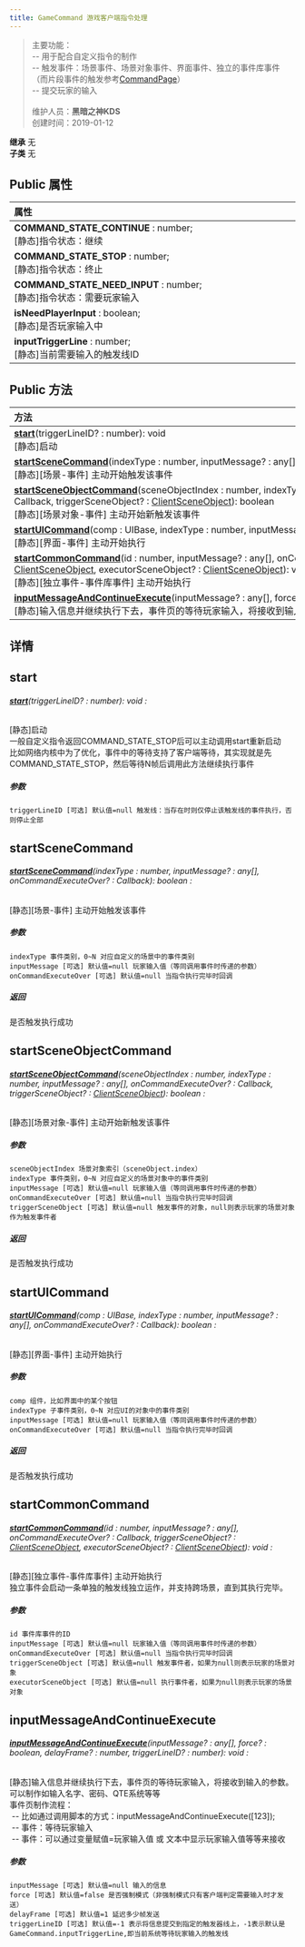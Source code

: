 ```yaml
---
title: GameCommand 游戏客户端指令处理
---
```

>主要功能：<br>-- 用于配合自定义指令的制作<br>-- 触发事件：场景事件、场景对象事件、界面事件、独立的事件库事件（而片段事件的触发参考[CommandPage](/zh_hans/library/2d/common/commandpage)）<br>-- 提交玩家的输入<br><br>
>维护人员：**黑暗之神KDS**  
>创建时间：2019-01-12

**继承**  无<br>
**子类**  无<br>
## **Public 属性**
| <div style="width:1000px;text-align:left">属性</div>                   |
| ---------------------------------------------------------------------- |
| **COMMAND_STATE_CONTINUE** : number;<br>[静态]指令状态：继续           |
| **COMMAND_STATE_STOP** : number;<br>[静态]指令状态：终止               |
| **COMMAND_STATE_NEED_INPUT** : number;<br>[静态]指令状态：需要玩家输入 |
| **isNeedPlayerInput** : boolean;<br>[静态]是否玩家输入中               |
| **inputTriggerLine** : number;<br>[静态]当前需要输入的触发线ID         |

## Public 方法
| <div style="width:1000px;text-align:left" >方法</div>                                                                                                                                                                                                                                                                                                        |
| ------------------------------------------------------------------------------------------------------------------------------------------------------------------------------------------------------------------------------------------------------------------------------------------------------------------------------------------------------------ |
| **[start](#start)**(triggerLineID? : number): void<br>[静态]启动                                                                                                                                                                                                                                                                                             |
| **[startSceneCommand](#startscenecommand)**(indexType : number,  inputMessage? : any[],  onCommandExecuteOver? : Callback): boolean<br>[静态][场景-事件] 主动开始触发该事件                                                                                                                                                                                  |
| **[startSceneObjectCommand](#startsceneobjectcommand)**(sceneObjectIndex : number,  indexType : number,  inputMessage? : any[],  onCommandExecuteOver? : Callback,  triggerSceneObject? : [ClientSceneObject](/zh_hans/library/2d/client/clientsceneobject)): boolean<br>[静态][场景对象-事件] 主动开始新触发该事件                                          |
| **[startUICommand](#startuicommand)**(comp : UIBase,  indexType : number,  inputMessage? : any[],  onCommandExecuteOver? : Callback): boolean<br>[静态][界面-事件] 主动开始执行                                                                                                                                                                              |
| **[startCommonCommand](#startcommoncommand)**(id : number,  inputMessage? : any[],  onCommandExecuteOver? : Callback,  triggerSceneObject? : [ClientSceneObject](/zh_hans/library/2d/client/clientsceneobject),  executorSceneObject? : [ClientSceneObject](/zh_hans/library/2d/client/clientsceneobject)): void<br>[静态][独立事件-事件库事件] 主动开始执行 |
| **[inputMessageAndContinueExecute](#inputmessageandcontinueexecute)**(inputMessage? : any[],  force? : boolean,  delayFrame? : number,  triggerLineID? : number): void<br>[静态]输入信息并继续执行下去，事件页的等待玩家输入，将接收到输入的参数。                                                                                                           |

## 详情



## start
###### **[start](#start)**(triggerLineID? : number): void :
[静态]启动<br>
一般自定义指令返回COMMAND_STATE_STOP后可以主动调用start重新启动<br>
比如网络内核中为了优化，事件中的等待支持了客户端等待，其实现就是先COMMAND_STATE_STOP，然后等待N帧后调用此方法继续执行事件
##### 参数
	triggerLineID [可选] 默认值=null 触发线：当存在时则仅停止该触发线的事件执行，否则停止全部



## startSceneCommand
###### **[startSceneCommand](#startscenecommand)**(indexType : number,  inputMessage? : any[],  onCommandExecuteOver? : Callback): boolean :
[静态][场景-事件] 主动开始触发该事件
##### 参数
	indexType 事件类别，0~N 对应自定义的场景中的事件类别
	inputMessage [可选] 默认值=null 玩家输入值（等同调用事件时传递的参数）
	onCommandExecuteOver [可选] 默认值=null 当指令执行完毕时回调

##### 返回
是否触发执行成功

## startSceneObjectCommand
###### **[startSceneObjectCommand](#startsceneobjectcommand)**(sceneObjectIndex : number,  indexType : number,  inputMessage? : any[],  onCommandExecuteOver? : Callback,  triggerSceneObject? : [ClientSceneObject](/zh_hans/library/2d/client/clientsceneobject)): boolean :
[静态][场景对象-事件] 主动开始新触发该事件
##### 参数
	sceneObjectIndex 场景对象索引（sceneObject.index）
	indexType 事件类别，0~N 对应自定义的场景对象中的事件类别
	inputMessage [可选] 默认值=null 玩家输入值（等同调用事件时传递的参数）
	onCommandExecuteOver [可选] 默认值=null 当指令执行完毕时回调
	triggerSceneObject [可选] 默认值=null 触发事件的对象，null则表示玩家的场景对象作为触发事件者

##### 返回
是否触发执行成功

## startUICommand
###### **[startUICommand](#startuicommand)**(comp : UIBase,  indexType : number,  inputMessage? : any[],  onCommandExecuteOver? : Callback): boolean :
[静态][界面-事件] 主动开始执行
##### 参数
	comp 组件，比如界面中的某个按钮
	indexType 子事件类别，0~N 对应UI的对象中的事件类别
	inputMessage [可选] 默认值=null 玩家输入值（等同调用事件时传递的参数）
	onCommandExecuteOver [可选] 默认值=null 当指令执行完毕时回调

##### 返回
是否触发执行成功

## startCommonCommand
###### **[startCommonCommand](#startcommoncommand)**(id : number,  inputMessage? : any[],  onCommandExecuteOver? : Callback,  triggerSceneObject? : [ClientSceneObject](/zh_hans/library/2d/client/clientsceneobject),  executorSceneObject? : [ClientSceneObject](/zh_hans/library/2d/client/clientsceneobject)): void :
[静态][独立事件-事件库事件] 主动开始执行<br>
独立事件会启动一条单独的触发线独立运作，并支持跨场景，直到其执行完毕。
##### 参数
	id 事件库事件的ID
	inputMessage [可选] 默认值=null 玩家输入值（等同调用事件时传递的参数）
	onCommandExecuteOver [可选] 默认值=null 当指令执行完毕时回调
	triggerSceneObject [可选] 默认值=null 触发事件者，如果为null则表示玩家的场景对象
	executorSceneObject [可选] 默认值=null 执行事件者，如果为null则表示玩家的场景对象



## inputMessageAndContinueExecute
###### **[inputMessageAndContinueExecute](#inputmessageandcontinueexecute)**(inputMessage? : any[],  force? : boolean,  delayFrame? : number,  triggerLineID? : number): void :
[静态]输入信息并继续执行下去，事件页的等待玩家输入，将接收到输入的参数。<br>
可以制作如输入名字、密码、QTE系统等等<br>
事件页制作流程：<br>
&nbsp;-- 比如通过调用脚本的方式：inputMessageAndContinueExecute([123]);<br>
&nbsp;-- 事件：等待玩家输入<br>
&nbsp;-- 事件：可以通过变量赋值=玩家输入值  或  文本中显示玩家输入值等等来接收
##### 参数
	inputMessage [可选] 默认值=null 输入的信息
	force [可选] 默认值=false 是否强制模式（非强制模式只有客户端判定需要输入时才发送）
	delayFrame [可选] 默认值=1 延迟多少帧发送
	triggerLineID [可选] 默认值=-1 表示将信息提交到指定的触发器线上，-1表示默认是GameCommand.inputTriggerLine,即当前系统等待玩家输入的触发线





